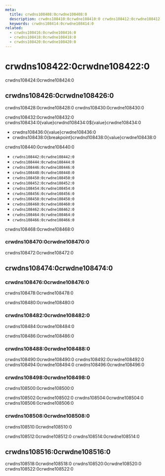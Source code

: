 ```yaml
---
meta:
  title: crwdns108408:0crwdne108408:0
  description: crwdns108410:0crwdne108410:0 crwdns108412:0crwdne108412:0
  keywords: crwdns108414:0crwdne108414:0
related:
  - crwdns108416:0crwdne108416:0
  - crwdns108418:0crwdne108418:0
  - crwdns108420:0crwdne108420:0
---
```


# crwdns108422:0crwdne108422:0

crwdns108424:0crwdne108424:0<inline-ad slug="scrimba-typography" />

<entry-ad />

## crwdns108426:0crwdne108426:0

crwdns108428:0crwdne108428:0 crwdns108430:0crwdne108430:0

<example file="text-and-typography/typography" />

crwdns108432:0crwdne108432:0 crwdns108434:0{value}crwdnd108434:0${value}crwdne108434:0

- crwdns108436:0{value}crwdne108436:0
- crwdns108438:0{breakpoint}crwdnd108438:0{value}crwdne108438:0

crwdns108440:0crwdne108440:0

- `crwdns108442:0crwdne108442:0`
- `crwdns108444:0crwdne108444:0`
- `crwdns108446:0crwdne108446:0`
- `crwdns108448:0crwdne108448:0`
- `crwdns108450:0crwdne108450:0`
- `crwdns108452:0crwdne108452:0`
- `crwdns108454:0crwdne108454:0`
- `crwdns108456:0crwdne108456:0`
- `crwdns108458:0crwdne108458:0`
- `crwdns108460:0crwdne108460:0`
- `crwdns108462:0crwdne108462:0`
- `crwdns108464:0crwdne108464:0`
- `crwdns108466:0crwdne108466:0`

crwdns108468:0crwdne108468:0

<example file="text-and-typography/typography-breakpoints" />

### crwdns108470:0crwdne108470:0

crwdns108472:0crwdne108472:0

<example file="text-and-typography/font-emphasis" />

## crwdns108474:0crwdne108474:0

### crwdns108476:0crwdne108476:0

crwdns108478:0crwdne108478:0

<example file="text-and-typography/text-justify" />

crwdns108480:0crwdne108480:0

<example file="text-and-typography/text-align" />

### crwdns108482:0crwdne108482:0

<alert type="info">
  crwdns108484:0crwdne108484:0
</alert>

crwdns108486:0crwdne108486:0

<example file="text-and-typography/text-decoration" />

### crwdns108488:0crwdne108488:0

crwdns108490:0crwdne108490:0 crwdns108492:0crwdne108492:0 crwdns108494:0crwdne108494:0 crwdns108496:0crwdne108496:0

<example file="text-and-typography/text-opacity" />

### crwdns108498:0crwdne108498:0

crwdns108500:0crwdne108500:0

<example file="text-and-typography/text-transform" />

crwdns108502:0crwdne108502:0 crwdns108504:0crwdne108504:0 crwdns108506:0crwdne108506:0

<example file="text-and-typography/text-break" />

### crwdns108508:0crwdne108508:0

crwdns108510:0crwdne108510:0

<example file="text-and-typography/text-no-wrap" />

crwdns108512:0crwdne108512:0 crwdns108514:0crwdne108514:0

<example file="text-and-typography/text-truncate" />

## crwdns108516:0crwdne108516:0

crwdns108518:0crwdne108518:0 crwdns108520:0crwdne108520:0 crwdns108522:0crwdne108522:0

<example file="text-and-typography/text-rtl" />

<backmatter />
